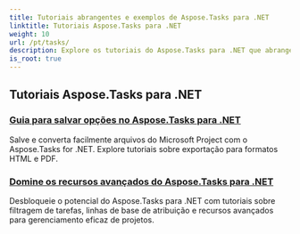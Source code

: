 ```yaml
---
title: Tutoriais abrangentes e exemplos de Aspose.Tasks para .NET
linktitle: Tutoriais Aspose.Tasks para .NET
weight: 10
url: /pt/tasks/
description: Explore os tutoriais do Aspose.Tasks para .NET que abrangem opções de salvamento, calendário e agendamento, gerenciamento de projetos e muito mais. Eleve suas habilidades de gerenciamento de projetos.
is_root: true
---
```

## Tutoriais Aspose.Tasks para .NET
### [Guia para salvar opções no Aspose.Tasks para .NET](./guide-to-saving-options/)
Salve e converta facilmente arquivos do Microsoft Project com o Aspose.Tasks for .NET. Explore tutoriais sobre exportação para formatos HTML e PDF.
### [Domine os recursos avançados do Aspose.Tasks para .NET](./master-advanced-features/)
Desbloqueie o potencial do Aspose.Tasks para .NET com tutoriais sobre filtragem de tarefas, linhas de base de atribuição e recursos avançados para gerenciamento eficaz de projetos.